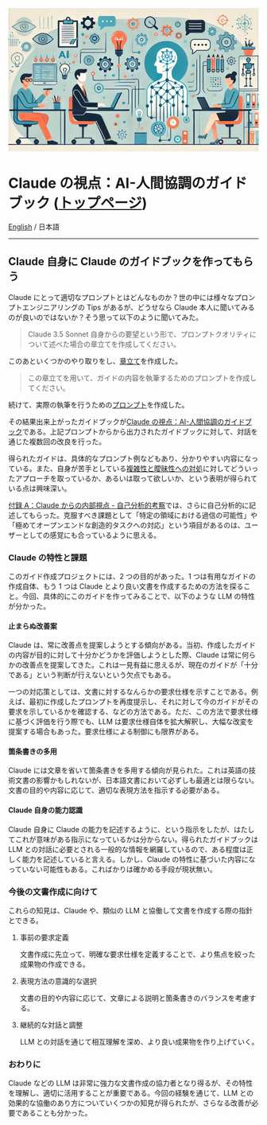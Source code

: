 <img src="./images/claude_perspective.png" alt="The Claude Perspective" width="700"/>

# Claude の視点：AI-人間協調のガイドブック ([トップページ](https://abagames.github.io/claude-perspective/ja/))

[English](./README.md) / 日本語

---

## Claude 自身に Claude のガイドブックを作ってもらう

Claude にとって適切なプロンプトとはどんなものか？世の中には様々なプロンプトエンジニアリングの Tips があるが、どうせなら Claude 本人に聞いてみるのが良いのではないか？そう思って以下のように聞いてみた。

> Claude 3.5 Sonnet 自身からの要望という形で、プロンプトクオリティについて述べた場合の章立てを作成してください。

このあといくつかのやり取りをし、[章立て](./llm-perspective-guide-with-intro.md)を作成した。

> この章立てを用いて、ガイドの内容を執筆するためのプロンプトを作成してください。

続けて、実際の執筆を行うための[プロンプト](./llm-guide-writing-prompt.md)を作成した。

その結果出来上がったガイドブックが[Claude の視点：AI-人間協調のガイドブック](https://abagames.github.io/claude-perspective/ja/)である。上記プロンプトからから出力されたガイドブックに対して、対話を通じた複数回の改良を行った。

得られたガイドは、具体的なプロンプト例などもあり、分かりやすい内容になっている。また、自身が苦手としている[複雑性と曖昧性への対処](https://abagames.github.io/claude-perspective/ja/chapters/chapter-3-complexity.html)に対してどういったアプローチを取っているか、あるいは取って欲しいか、という表明が得られている点は興味深い。

[付録 A：Claude からの内部視点 - 自己分析的考察](https://abagames.github.io/claude-perspective/ja/chapters/appendix-a-tips.html)では、さらに自己分析的に記述してもらった。克服すべき課題として「特定の領域における過信の可能性」や「極めてオープンエンドな創造的タスクへの対応」という項目があるのは、ユーザーとしての感覚にも合っているように思える。

### Claude の特性と課題

このガイド作成プロジェクトには、2 つの目的があった。1 つは有用なガイドの作成自体、もう 1 つは Claude とより良い文書を作成するための方法を探ること。今回、具体的にこのガイドを作ってみることで、以下のような LLM の特性が分かった。

#### 止まらぬ改善案

Claude は、常に改善点を提案しようとする傾向がある。当初、作成したガイドの内容が目的に対して十分かどうかを評価しようとした際、Claude は常に何らかの改善点を提案してきた。これは一見有益に思えるが、現在のガイドが「十分である」という判断が行えないという欠点でもある。

一つの対応策としては、文書に対するなんらかの要求仕様を示すことである。例えば、最初に作成したプロンプトを再度提示し、それに対して今のガイドがその要求を示しているかを確認する、などの方法である。ただ、この方法で要求仕様に基づく評価を行う際でも、LLM は要求仕様自体を拡大解釈し、大幅な改変を提案する場合もあった。要求仕様による制御にも限界がある。

#### 箇条書きの多用

Claude には文章を省いて箇条書きを多用する傾向が見られた。これは英語の技術文書の影響かもしれないが、日本語文書において必ずしも最適とは限らない。文書の目的や内容に応じて、適切な表現方法を指示する必要がある。

#### Claude 自身の能力認識

Claude 自身に Claude の能力を記述するように、という指示をしたが、はたしてこれが意味がある指示になっているかは分からない。得られたガイドブックは LLM との対話に必要とされる一般的な情報を網羅しているので、ある程度は正しく能力を記述していると言える。しかし、Claude の特性に基づいた内容になっていない可能性もある。こればかりは確かめる手段が現状無い。

### 今後の文書作成に向けて

これらの知見は、Claude や、類似の LLM と協働して文書を作成する際の指針とできる。

1. 事前の要求定義

   文書作成に先立って、明確な要求仕様を定義することで、より焦点を絞った成果物の作成できる。

2. 表現方法の意識的な選択

   文書の目的や内容に応じて、文章による説明と箇条書きのバランスを考慮する。

3. 継続的な対話と調整

   LLM との対話を通じて相互理解を深め、より良い成果物を作り上げていく。

### おわりに

Claude などの LLM は非常に強力な文書作成の協力者となり得るが、その特性を理解し、適切に活用することが重要である。今回の経験を通じて、LLM との効果的な協働のあり方についていくつかの知見が得られたが、さらなる改善が必要であることも分かった。
